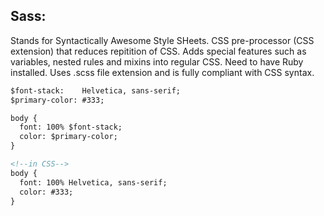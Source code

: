 ## Sass:
Stands for Syntactically Awesome Style SHeets. CSS pre-processor (CSS extension) that reduces repitition of CSS. Adds special features such as variables, 
nested rules and mixins into regular CSS. Need to have Ruby installed. Uses .scss file extension and is fully compliant with CSS syntax.
```html
$font-stack:    Helvetica, sans-serif;
$primary-color: #333;

body {
  font: 100% $font-stack;
  color: $primary-color;
}

<!--in CSS-->
body {
  font: 100% Helvetica, sans-serif;
  color: #333;
}
```
